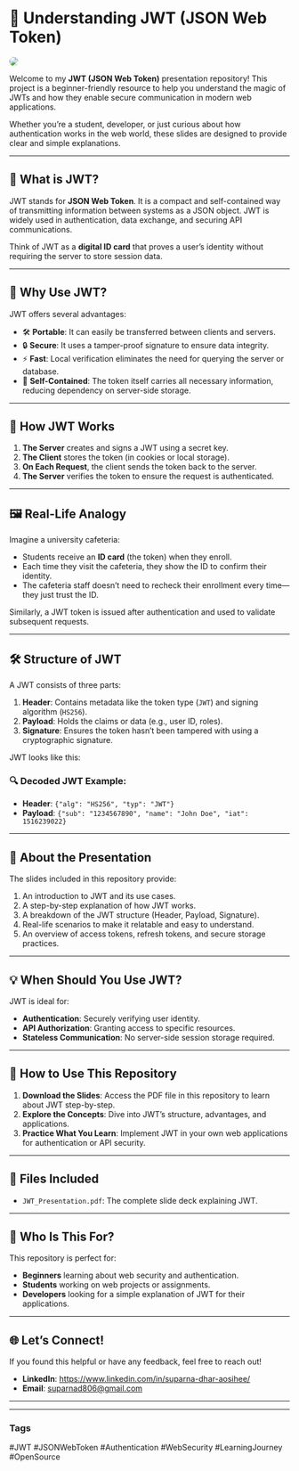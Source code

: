 # 🌟 Understanding JWT (JSON Web Token)  
<img src="https://res.cloudinary.com/dwelabpll/image/upload/v1738071011/Screenshot_2025-01-28_192623_pxbhx6.png" style="border-radius: 15px;">

Welcome to my **JWT (JSON Web Token)** presentation repository! This project is a beginner-friendly resource to help you understand the magic of JWTs and how they enable secure communication in modern web applications.  

Whether you’re a student, developer, or just curious about how authentication works in the web world, these slides are designed to provide clear and simple explanations.  

---

## 📖 What is JWT?  
JWT stands for **JSON Web Token**. It is a compact and self-contained way of transmitting information between systems as a JSON object. JWT is widely used in authentication, data exchange, and securing API communications.  

Think of JWT as a **digital ID card** that proves a user’s identity without requiring the server to store session data.  

---

## 🚀 Why Use JWT?  
JWT offers several advantages:  
- 🛠 **Portable**: It can easily be transferred between clients and servers.  
- 🔒 **Secure**: It uses a tamper-proof signature to ensure data integrity.  
- ⚡ **Fast**: Local verification eliminates the need for querying the server or database.  
- 🧳 **Self-Contained**: The token itself carries all necessary information, reducing dependency on server-side storage.  

---

## 🧩 How JWT Works  
1. **The Server** creates and signs a JWT using a secret key.  
2. **The Client** stores the token (in cookies or local storage).  
3. **On Each Request**, the client sends the token back to the server.  
4. **The Server** verifies the token to ensure the request is authenticated.  

---

## 🖼 Real-Life Analogy  
Imagine a university cafeteria:  
- Students receive an **ID card** (the token) when they enroll.  
- Each time they visit the cafeteria, they show the ID to confirm their identity.  
- The cafeteria staff doesn’t need to recheck their enrollment every time—they just trust the ID.  

Similarly, a JWT token is issued after authentication and used to validate subsequent requests.  

---

## 🛠 Structure of JWT  
A JWT consists of three parts:  
1. **Header**: Contains metadata like the token type (`JWT`) and signing algorithm (`HS256`).  
2. **Payload**: Holds the claims or data (e.g., user ID, roles).  
3. **Signature**: Ensures the token hasn’t been tampered with using a cryptographic signature.  

JWT looks like this:  

### 🔍 Decoded JWT Example:  
- **Header**: `{"alg": "HS256", "typ": "JWT"}`  
- **Payload**: `{"sub": "1234567890", "name": "John Doe", "iat": 1516239022}`  

---

## 🎥 About the Presentation  
The slides included in this repository provide:  
1. An introduction to JWT and its use cases.  
2. A step-by-step explanation of how JWT works.  
3. A breakdown of the JWT structure (Header, Payload, Signature).  
4. Real-life scenarios to make it relatable and easy to understand.  
5. An overview of access tokens, refresh tokens, and secure storage practices.  

---

## 💡 When Should You Use JWT?  
JWT is ideal for:  
- **Authentication**: Securely verifying user identity.  
- **API Authorization**: Granting access to specific resources.  
- **Stateless Communication**: No server-side session storage required.  

---

## 📝 How to Use This Repository  
1. **Download the Slides**: Access the PDF file in this repository to learn about JWT step-by-step.  
2. **Explore the Concepts**: Dive into JWT’s structure, advantages, and applications.  
3. **Practice What You Learn**: Implement JWT in your own web applications for authentication or API security.  

---

## 📂 Files Included  
- `JWT_Presentation.pdf`: The complete slide deck explaining JWT.  

---

## 🎯 Who Is This For?  
This repository is perfect for:  
- **Beginners** learning about web security and authentication.  
- **Students** working on web projects or assignments.  
- **Developers** looking for a simple explanation of JWT for their applications.  

---

## 🌐 Let’s Connect!  
If you found this helpful or have any feedback, feel free to reach out!  
- **LinkedIn**: https://www.linkedin.com/in/suparna-dhar-aosihee/
- **Email**: suparnad806@gmail.com 

---



---

### Tags  
#JWT #JSONWebToken #Authentication #WebSecurity #LearningJourney #OpenSource  

